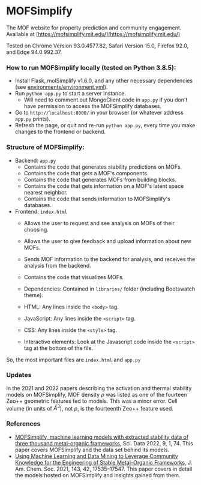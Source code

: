 # MOFSimplify 

The MOF website for property prediction and community engagement. Available at [https://mofsimplify.mit.edu/](https://mofsimplify.mit.edu/)

Tested on Chrome Version 93.0.4577.82, Safari Version 15.0, Firefox 92.0, and Edge 94.0.992.37. 

### How to run MOFSimplify locally (tested on Python 3.8.5):
- Install Flask, molSimplify v1.6.0, and any other necessary dependencies (see [environments/environment.yml](environments/environment.yml)).
- Run `python app.py` to start a server instance.
  - Will need to comment out MongoClient code in `app.py` if you don't have permission to access the MOFSimplify databases. 
- Go to `http://localhost:8000/` in your browser (or whatever address `app.py` prints).
- Refresh the page, or quit and re-run `python app.py`, every time you make changes to the frontend or backend.

### Structure of MOFSimplify:
- Backend: `app.py`
  - Contains the code that generates stability predictions on MOFs.
  - Contains the code that gets a MOF's components.
  - Contains the code that generates MOFs from building blocks.
  - Contains the code that gets information on a MOF's latent space nearest neighbor.
  - Contains the code that sends information to MOFSimplify's databases.
- Frontend: `index.html`
  - Allows the user to request and see analysis on MOFs of their choosing.
  - Allows the user to give feedback and upload information about new MOFs.
  - Sends MOF information to the backend for analysis, and receives the analysis from the backend.
  - Contains the code that visualizes MOFs.
  
  - Dependencies: Contained in `libraries/` folder (including Bootswatch theme).
  - HTML: Any lines inside the `<body>` tag.
  - JavaScript: Any lines inside the `<script>` tag.
  - CSS: Any lines inside the `<style>` tag.
  - Interactive elements: Look at the Javascript code inside the `<script>` tag at the bottom of the file.

So, the most important files are `index.html` and `app.py`

### Updates
In the 2021 and 2022 papers describing the activation and thermal stability models on MOFSimplify, MOF density $\rho$ was listed as one of the fourteen Zeo++ geometric features fed to models. This was a minor error. Cell volume (in units of $Å^3$), not $\rho$, is the fourteenth Zeo++ feature used.

### References
- [MOFSimplify, machine learning models with extracted stability data of three thousand metal–organic frameworks](https://www.nature.com/articles/s41597-022-01181-0),
Sci. Data 2022, 9, 1, 74. This paper covers MOFSimplify and the data set behind its models.
- [Using Machine Learning and Data Mining to Leverage Community Knowledge for the Engineering of Stable Metal–Organic Frameworks](https://pubs.acs.org/doi/full/10.1021/jacs.1c07217),
J. Am. Chem. Soc. 2021, 143, 42, 17535–17547. This paper covers in detail the models hosted on MOFSimplify and insights gained from them.
